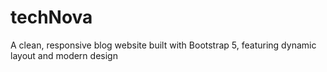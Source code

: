 # techNova
A clean, responsive blog website built with Bootstrap 5, featuring dynamic layout and modern design
